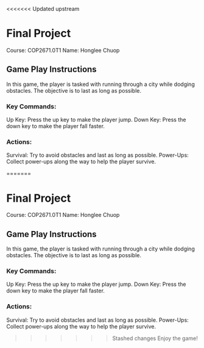 <<<<<<< Updated upstream
# Final Project

Course: COP2671.0T1
Name: Honglee Chuop

## Game Play Instructions

In this game, the player is tasked with running through a city while dodging obstacles. 
The objective is to last as long as possible.

### Key Commands:
Up Key: Press the up key to make the player jump.
Down Key: Press the down key to make the player fall faster.

### Actions:
Survival: Try to avoid obstacles and last as long as possible.
Power-Ups: Collect power-ups along the way to help the player survive.

=======
# Final Project

Course: COP2671.0T1
Name: Honglee Chuop

## Game Play Instructions

In this game, the player is tasked with running through a city while dodging obstacles. 
The objective is to last as long as possible.

### Key Commands:
Up Key: Press the up key to make the player jump.
Down Key: Press the down key to make the player fall faster.

### Actions:
Survival: Try to avoid obstacles and last as long as possible.
Power-Ups: Collect power-ups along the way to help the player survive.

>>>>>>> Stashed changes
Enjoy the game!